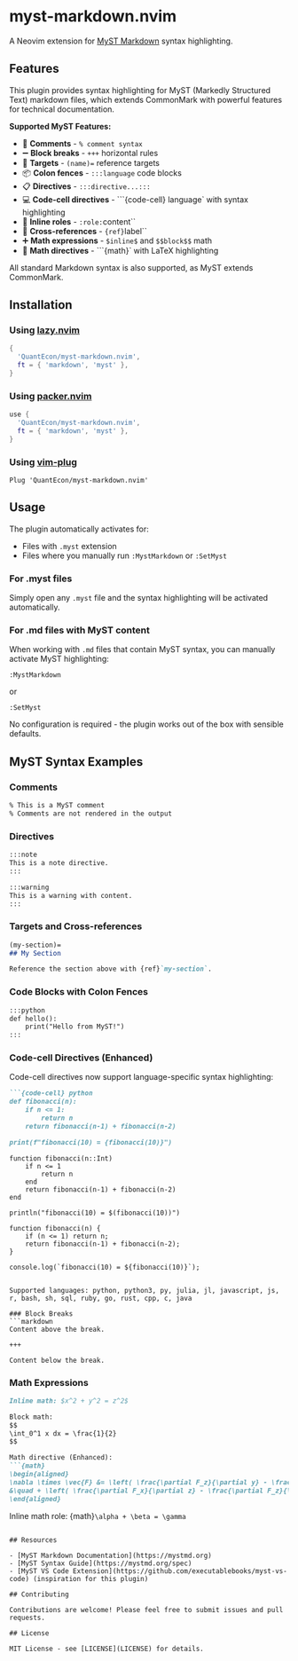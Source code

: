 # myst-markdown.nvim

A Neovim extension for [MyST Markdown](https://mystmd.org) syntax highlighting.

## Features

This plugin provides syntax highlighting for MyST (Markedly Structured Text) markdown files, which extends CommonMark with powerful features for technical documentation.

**Supported MyST Features:**

- 📝 **Comments** - `% comment syntax`
- ➖ **Block breaks** - `+++` horizontal rules  
- 🎯 **Targets** - `(name)=` reference targets
- 📦 **Colon fences** - `:::language` code blocks
- 📋 **Directives** - `:::directive...:::`
- 💻 **Code-cell directives** - ```{code-cell} language` with syntax highlighting
- 🔗 **Inline roles** - `:role:`content``
- 📌 **Cross-references** - `{ref}`label``
- ➕ **Math expressions** - `$inline$` and `$$block$$` math
- 🧮 **Math directives** - ```{math}` with LaTeX highlighting

All standard Markdown syntax is also supported, as MyST extends CommonMark.

## Installation

### Using [lazy.nvim](https://github.com/folke/lazy.nvim)

```lua
{
  'QuantEcon/myst-markdown.nvim',
  ft = { 'markdown', 'myst' },
}
```

### Using [packer.nvim](https://github.com/wbthomason/packer.nvim)

```lua
use {
  'QuantEcon/myst-markdown.nvim',
  ft = { 'markdown', 'myst' },
}
```

### Using [vim-plug](https://github.com/junegunn/vim-plug)

```vim
Plug 'QuantEcon/myst-markdown.nvim'
```

## Usage

The plugin automatically activates for:

- Files with `.myst` extension
- Files where you manually run `:MystMarkdown` or `:SetMyst`

### For .myst files

Simply open any `.myst` file and the syntax highlighting will be activated automatically.

### For .md files with MyST content

When working with `.md` files that contain MyST syntax, you can manually activate MyST highlighting:

```vim
:MystMarkdown
```

or

```vim
:SetMyst
```

No configuration is required - the plugin works out of the box with sensible defaults.

## MyST Syntax Examples

### Comments
```markdown
% This is a MyST comment
% Comments are not rendered in the output
```

### Directives
```markdown
:::note
This is a note directive.
:::

:::warning
This is a warning with content.
:::
```

### Targets and Cross-references
```markdown
(my-section)=
## My Section

Reference the section above with {ref}`my-section`.
```

### Code Blocks with Colon Fences
```markdown
:::python
def hello():
    print("Hello from MyST!")
:::
```

### Code-cell Directives (Enhanced)
Code-cell directives now support language-specific syntax highlighting:

```markdown
```{code-cell} python
def fibonacci(n):
    if n <= 1:
        return n
    return fibonacci(n-1) + fibonacci(n-2)

print(f"fibonacci(10) = {fibonacci(10)}")
```

```{code-cell} julia
function fibonacci(n::Int)
    if n <= 1
        return n
    end
    return fibonacci(n-1) + fibonacci(n-2)
end

println("fibonacci(10) = $(fibonacci(10))")
```

```{code-cell} javascript
function fibonacci(n) {
    if (n <= 1) return n;
    return fibonacci(n-1) + fibonacci(n-2);
}

console.log(`fibonacci(10) = ${fibonacci(10)}`);
```
```

Supported languages: python, python3, py, julia, jl, javascript, js, r, bash, sh, sql, ruby, go, rust, cpp, c, java

### Block Breaks
```markdown
Content above the break.

+++

Content below the break.
```

### Math Expressions
```markdown
Inline math: $x^2 + y^2 = z^2$

Block math:
$$
\int_0^1 x dx = \frac{1}{2}
$$

Math directive (Enhanced):
```{math}
\begin{aligned}
\nabla \times \vec{F} &= \left( \frac{\partial F_z}{\partial y} - \frac{\partial F_y}{\partial z} \right) \hat{i} \\
&\quad + \left( \frac{\partial F_x}{\partial z} - \frac{\partial F_z}{\partial x} \right) \hat{j}
\end{aligned}
```

Inline math role: {math}`\alpha + \beta = \gamma`
```

## Resources

- [MyST Markdown Documentation](https://mystmd.org)
- [MyST Syntax Guide](https://mystmd.org/spec)
- [MyST VS Code Extension](https://github.com/executablebooks/myst-vs-code) (inspiration for this plugin)

## Contributing

Contributions are welcome! Please feel free to submit issues and pull requests.

## License

MIT License - see [LICENSE](LICENSE) for details.
